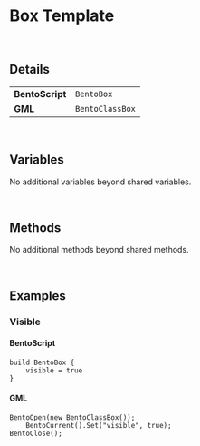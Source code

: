 # Box Template

&nbsp;

## Details

<table>
    <tr>
		<td><b>BentoScript</b></td>
		<td><code>BentoBox</code></td>
    </tr>
    <tr>
		<td><b>GML</b></td>
		<td><code>BentoClassBox</code></td>
    </tr>
</table>

&nbsp;

## Variables

No additional variables beyond shared variables.

&nbsp;

## Methods

No additional methods beyond shared methods.

&nbsp;

## Examples

### Visible

<!-- tabs:start -->

#### **BentoScript**

```
build BentoBox {
	visible = true
}
```

#### **GML**

```
BentoOpen(new BentoClassBox());
    BentoCurrent().Set("visible", true);
BentoClose();
```

<!-- tabs:end -->